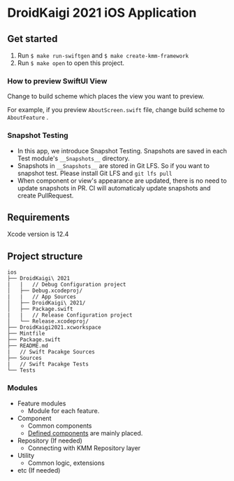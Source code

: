 # DroidKaigi 2021 iOS Application

## Get started
1. Run `$ make run-swiftgen` and `$ make create-kmm-framework`
2. Run `$ make open` to open this project.

### How to preview SwiftUI View

Change to build scheme which places the view  you want to preview.

For example, if you preview `AboutScreen.swift` file, change build scheme to `AboutFeature` .

### Snapshot Testing

- In this app, we introduce Snapshot Testing. Snapshots are saved in each Test module's `__Snapshots__` directory.
- Snapshots in `__Snapshots__` are stored in Git LFS. So if you want to snapshot test. Please
install Git LFS and `git lfs pull`
- When component or view's appearance are updated, there is no need to update snapshots in PR. CI will automaticaly update snapshots and create PullRequest.

## Requirements

Xcode version is 12.4

## Project structure

```
ios
├── DroidKaigi\ 2021
|   |   // Debug Configuration project
│   ├── Debug.xcodeproj/
|   |   // App Sources
│   ├── DroidKaigi\ 2021/
│   ├── Package.swift
|   |   // Release Configuration project
│   └── Release.xcodeproj/
├── DroidKaigi2021.xcworkspace
├── Mintfile
├── Package.swift
├── README.md
|   // Swift Pacakge Sources
├── Sources
|   // Swift Pacakge Tests
└── Tests
```

### Modules

- Feature modules
    - Module for each feature.
- Component
    - Common components
    - [Defined components](https://www.figma.com/file/D2VLqh0xOXbH0zB6cTz053/DroidKaigi_2021_official_App-(iOS)?node-id=140%3A8796) are mainly placed.
- Repository (If needed)
    - Connecting with KMM Repository layer
- Utility
    - Common logic, extensions
- etc (If needed)
